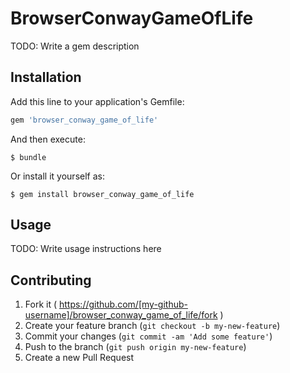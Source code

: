 # BrowserConwayGameOfLife

TODO: Write a gem description

## Installation

Add this line to your application's Gemfile:

```ruby
gem 'browser_conway_game_of_life'
```

And then execute:

    $ bundle

Or install it yourself as:

    $ gem install browser_conway_game_of_life

## Usage

TODO: Write usage instructions here

## Contributing

1. Fork it ( https://github.com/[my-github-username]/browser_conway_game_of_life/fork )
2. Create your feature branch (`git checkout -b my-new-feature`)
3. Commit your changes (`git commit -am 'Add some feature'`)
4. Push to the branch (`git push origin my-new-feature`)
5. Create a new Pull Request
